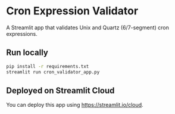 # Cron Expression Validator

A Streamlit app that validates Unix and Quartz (6/7-segment) cron expressions.

## Run locally

```bash
pip install -r requirements.txt
streamlit run cron_validator_app.py
```

## Deployed on Streamlit Cloud
You can deploy this app using https://streamlit.io/cloud.
